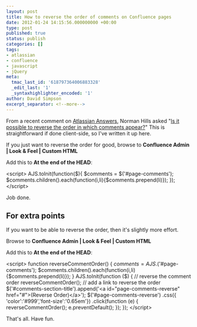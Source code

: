```yaml
---
layout: post
title: How to reverse the order of comments on Confluence pages
date: 2012-01-24 14:15:56.000000000 +00:00
type: post
published: true
status: publish
categories: []
tags:
- atlassian
- confluence
- javascript
- jQuery
meta:
  tmac_last_id: '618797364006883328'
  _edit_last: '1'
  _syntaxhighlighter_encoded: '1'
author: David Simpson
excerpt_separator: <!--more-->
---
```

From a recent comment on <a href="https://answers.atlassian.com/">Atlassian Answers</a>, Norman Hills asked "<a href="https://answers.atlassian.com/questions/28999/is-it-possible-to-reverse-the-order-in-which-comments-appear">Is it possible to reverse the order in which comments appear?</a>"
This is straightforward if done client-side, so I've written it up here.
<!--more-->

If you just want to reverse the order for good, browse to <b>Confluence Admin | Look & Feel | Custom HTML</b>

Add this to **At the end of the HEAD**:

  &lt;script&gt;
    AJS.toInit(function($){
      $comments = $('#page-comments');
      $comments.children().each(function(i,li){$comments.prepend(li)});
    });
  &lt;/script&gt;


Job done.
## For extra points

If you want to be able to reverse the order, then it's slightly more effort.

Browse to **Confluence Admin | Look & Feel | Custom HTML**

Add this to **At the end of the HEAD**:


  &lt;script&gt;
    function reverseCommentOrder() {
     $comments = AJS.$('#page-comments');
     $comments.children().each(function(i,li){$comments.prepend(li)});
    }
   AJS.toInit(function ($) {
     // reverse the comment order
     reverseCommentOrder();
     // add a link to reverse the order
      $('#comments-section-title').append('&lt;a id=&quot;page-comments-reverse&quot; href=&quot;#&quot;&gt;(Reverse Order)&lt;/a&gt;');
      $('#page-comments-reverse')
       .css({ 'color':'#999','font-size':'0.65em'})
       .click(function (e) {
         reverseCommentOrder();
         e.preventDefault();
       });
   });
  &lt;/script&gt;

                  
That's all. Have fun.
